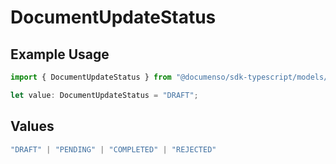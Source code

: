 # DocumentUpdateStatus

## Example Usage

```typescript
import { DocumentUpdateStatus } from "@documenso/sdk-typescript/models/operations";

let value: DocumentUpdateStatus = "DRAFT";
```

## Values

```typescript
"DRAFT" | "PENDING" | "COMPLETED" | "REJECTED"
```